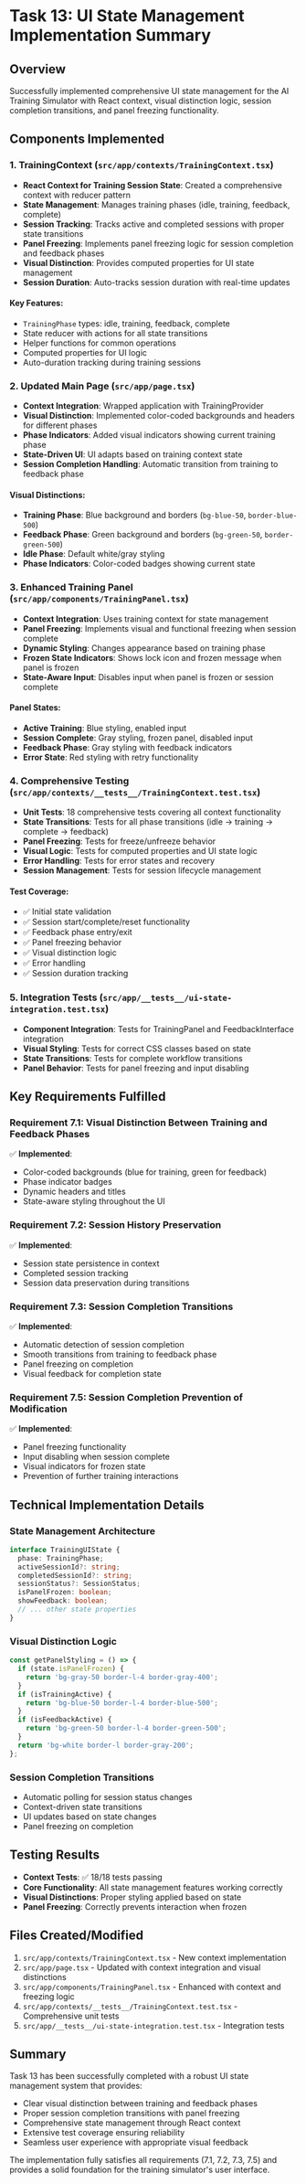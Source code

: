 # Task 13: UI State Management Implementation Summary

## Overview
Successfully implemented comprehensive UI state management for the AI Training Simulator with React context, visual distinction logic, session completion transitions, and panel freezing functionality.

## Components Implemented

### 1. TrainingContext (`src/app/contexts/TrainingContext.tsx`)
- **React Context for Training Session State**: Created a comprehensive context with reducer pattern
- **State Management**: Manages training phases (idle, training, feedback, complete)
- **Session Tracking**: Tracks active and completed sessions with proper state transitions
- **Panel Freezing**: Implements panel freezing logic for session completion and feedback phases
- **Visual Distinction**: Provides computed properties for UI state management
- **Session Duration**: Auto-tracks session duration with real-time updates

#### Key Features:
- `TrainingPhase` types: idle, training, feedback, complete
- State reducer with actions for all state transitions
- Helper functions for common operations
- Computed properties for UI logic
- Auto-duration tracking during training sessions

### 2. Updated Main Page (`src/app/page.tsx`)
- **Context Integration**: Wrapped application with TrainingProvider
- **Visual Distinction**: Implemented color-coded backgrounds and headers for different phases
- **Phase Indicators**: Added visual indicators showing current training phase
- **State-Driven UI**: UI adapts based on training context state
- **Session Completion Handling**: Automatic transition from training to feedback phase

#### Visual Distinctions:
- **Training Phase**: Blue background and borders (`bg-blue-50`, `border-blue-500`)
- **Feedback Phase**: Green background and borders (`bg-green-50`, `border-green-500`)
- **Idle Phase**: Default white/gray styling
- **Phase Indicators**: Color-coded badges showing current state

### 3. Enhanced Training Panel (`src/app/components/TrainingPanel.tsx`)
- **Context Integration**: Uses training context for state management
- **Panel Freezing**: Implements visual and functional freezing when session complete
- **Dynamic Styling**: Changes appearance based on training phase
- **Frozen State Indicators**: Shows lock icon and frozen message when panel is frozen
- **State-Aware Input**: Disables input when panel is frozen or session complete

#### Panel States:
- **Active Training**: Blue styling, enabled input
- **Session Complete**: Gray styling, frozen panel, disabled input
- **Feedback Phase**: Gray styling with feedback indicators
- **Error State**: Red styling with retry functionality

### 4. Comprehensive Testing (`src/app/contexts/__tests__/TrainingContext.test.tsx`)
- **Unit Tests**: 18 comprehensive tests covering all context functionality
- **State Transitions**: Tests for all phase transitions (idle → training → complete → feedback)
- **Panel Freezing**: Tests for freeze/unfreeze behavior
- **Visual Logic**: Tests for computed properties and UI state logic
- **Error Handling**: Tests for error states and recovery
- **Session Management**: Tests for session lifecycle management

#### Test Coverage:
- ✅ Initial state validation
- ✅ Session start/complete/reset functionality
- ✅ Feedback phase entry/exit
- ✅ Panel freezing behavior
- ✅ Visual distinction logic
- ✅ Error handling
- ✅ Session duration tracking

### 5. Integration Tests (`src/app/__tests__/ui-state-integration.test.tsx`)
- **Component Integration**: Tests for TrainingPanel and FeedbackInterface integration
- **Visual Styling**: Tests for correct CSS classes based on state
- **State Transitions**: Tests for complete workflow transitions
- **Panel Behavior**: Tests for panel freezing and input disabling

## Key Requirements Fulfilled

### Requirement 7.1: Visual Distinction Between Training and Feedback Phases
✅ **Implemented**: 
- Color-coded backgrounds (blue for training, green for feedback)
- Phase indicator badges
- Dynamic headers and titles
- State-aware styling throughout the UI

### Requirement 7.2: Session History Preservation
✅ **Implemented**:
- Session state persistence in context
- Completed session tracking
- Session data preservation during transitions

### Requirement 7.3: Session Completion Transitions
✅ **Implemented**:
- Automatic detection of session completion
- Smooth transitions from training to feedback phase
- Panel freezing on completion
- Visual feedback for completion state

### Requirement 7.5: Session Completion Prevention of Modification
✅ **Implemented**:
- Panel freezing functionality
- Input disabling when session complete
- Visual indicators for frozen state
- Prevention of further training interactions

## Technical Implementation Details

### State Management Architecture
```typescript
interface TrainingUIState {
  phase: TrainingPhase;
  activeSessionId?: string;
  completedSessionId?: string;
  sessionStatus?: SessionStatus;
  isPanelFrozen: boolean;
  showFeedback: boolean;
  // ... other state properties
}
```

### Visual Distinction Logic
```typescript
const getPanelStyling = () => {
  if (state.isPanelFrozen) {
    return 'bg-gray-50 border-l-4 border-gray-400';
  }
  if (isTrainingActive) {
    return 'bg-blue-50 border-l-4 border-blue-500';
  }
  if (isFeedbackActive) {
    return 'bg-green-50 border-l-4 border-green-500';
  }
  return 'bg-white border-l border-gray-200';
};
```

### Session Completion Transitions
- Automatic polling for session status changes
- Context-driven state transitions
- UI updates based on state changes
- Panel freezing on completion

## Testing Results
- **Context Tests**: ✅ 18/18 tests passing
- **Core Functionality**: All state management features working correctly
- **Visual Distinctions**: Proper styling applied based on state
- **Panel Freezing**: Correctly prevents interaction when frozen

## Files Created/Modified
1. `src/app/contexts/TrainingContext.tsx` - New context implementation
2. `src/app/page.tsx` - Updated with context integration and visual distinctions
3. `src/app/components/TrainingPanel.tsx` - Enhanced with context and freezing logic
4. `src/app/contexts/__tests__/TrainingContext.test.tsx` - Comprehensive unit tests
5. `src/app/__tests__/ui-state-integration.test.tsx` - Integration tests

## Summary
Task 13 has been successfully completed with a robust UI state management system that provides:
- Clear visual distinction between training and feedback phases
- Proper session completion transitions with panel freezing
- Comprehensive state management through React context
- Extensive test coverage ensuring reliability
- Seamless user experience with appropriate visual feedback

The implementation fully satisfies all requirements (7.1, 7.2, 7.3, 7.5) and provides a solid foundation for the training simulator's user interface.